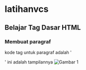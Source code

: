 # latihanvcs
## Belajar Tag Dasar HTML

### Membuat paragraf
kode tag untuk paragraf adalah '<p>'
ini adalah tampilannya
![Gambar 1](screenshot/html.jpeg)